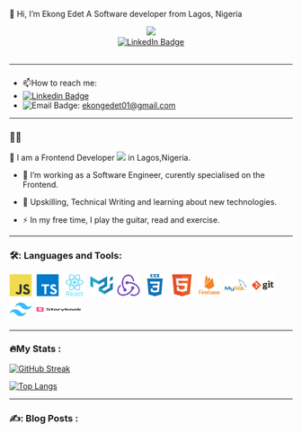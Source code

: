  👋 Hi, I’m Ekong Edet
  A Software developer from Lagos, Nigeria
<div id="header" align="center">
  <img src="https://media.giphy.com/media/M9gbBd9nbDrOTu1Mqx/giphy.gif" width="100"/>
  <div id="badges">
  <a href="https://www.linkedin.com/in/ubon-abasi-ekong-b72400220?lipi=urn%3Ali%3Apage%3Ad_flagship3_profile_view_base_contact_details%3Byy94KyuZTuKlPmf9kcSRvA%3D%3D">
    <img src="https://img.shields.io/badge/LinkedIn-blue?style=for-the-badge&logo=linkedin&logoColor=white" alt="LinkedIn Badge"/>
  </a>
 
  
</div>
<img src="https://komarev.com/ghpvc/?username=Arachalev&style=flat-square&color=blue" alt=""/>
 
</div>
 

---

###
- :mailbox:How to reach me:
-  [![Linkedin Badge](https://img.shields.io/badge/-Ekong-blue?style=flat&logo=Linkedin&logoColor=white)](https://www.linkedin.com/in/ubon-abasi-ekong-b72400220?lipi=urn%3Ali%3Apage%3Ad_flagship3_profile_view_base_contact_details%3Bo6BotmofSEKZuZ8hZrsy0w%3D%3D)
- ![Email Badge](https://img.shields.io/badge/-Email-green):  <a align="center" href ='mailto:ekongedet01@gmail.com'>ekongedet01@gmail.com</a>

---

### 👨‍💻

:wave: I am a Frontend Developer <img src="https://media.giphy.com/media/WUlplcMpOCEmTGBtBW/giphy.gif" width="30"> in Lagos,Nigeria.

- :telescope: I’m working as a Software Engineer, curently specialised on the Frontend.

- :seedling: Upskilling, Technical Writing and learning about new technologies.

- :zap: In my free time, I play the guitar, read and exercise.


---

### 🛠️: Languages and Tools:

<div>
   <img src="https://github.com/devicons/devicon/blob/master/icons/javascript/javascript-original.svg" title="JavaScript" alt="JavaScript" width="40" height="40"/>&nbsp;
  <img src="https://github.com/devicons/devicon/blob/master/icons/typescript/typescript-original.svg" title="typescript" alt="typescript" width="40" height="40"/>&nbsp;
  <img src="https://github.com/devicons/devicon/blob/master/icons/react/react-original-wordmark.svg" title="React" alt="React" width="40" height="40"/>&nbsp;
  <img src="https://github.com/devicons/devicon/blob/master/icons/materialui/materialui-original.svg" title="Material UI" alt="Material UI" width="40" height="40"/>&nbsp;
  <img src="https://github.com/devicons/devicon/blob/master/icons/redux/redux-original.svg" title="Redux" alt="Redux " width="40" height="40"/>&nbsp;
  <img src="https://github.com/devicons/devicon/blob/master/icons/css3/css3-plain-wordmark.svg"  title="CSS3" alt="CSS" width="40" height="40"/>&nbsp;
  <img src="https://github.com/devicons/devicon/blob/master/icons/html5/html5-original.svg" title="HTML5" alt="HTML" width="40" height="40"/>&nbsp;
  <img src="https://github.com/devicons/devicon/blob/master/icons/firebase/firebase-plain-wordmark.svg" title="Firebase" alt="Firebase" width="40" height="40"/>&nbsp;
  <img src="https://github.com/devicons/devicon/blob/master/icons/mysql/mysql-original-wordmark.svg" title="MySQL"  alt="MySQL" width="40" height="40"/>&nbsp;
  <img src="https://github.com/devicons/devicon/blob/master/icons/git/git-original-wordmark.svg" title="Git" **alt="Git" width="40" height="40"/>&nbsp;
  <img src="https://github.com/devicons/devicon/blob/master/icons/tailwindcss/tailwindcss-plain.svg" title="Tailwindcss" **alt="Tailwindcss" width="40" height="40"/>&nbsp;
  <img src="https://github.com/devicons/devicon/blob/master/icons/storybook/storybook-original-wordmark.svg" title="storybook" **alt="storybook" width="80" height="40"/>&nbsp;
  
          
</div>
 
---

### 🔥My Stats :
[![GitHub Streak](http://github-readme-streak-stats.herokuapp.com?user=Arachalev&theme=dark&background=000000)](https://git.io/streak-stats)

[![Top Langs](https://github-readme-stats.vercel.app/api/top-langs/?username=Arachalev)](https://github.com/anuraghazra/github-readme-stats)

---

### ✍️: Blog Posts :






<!---
Arachalev/Arachalev is a ✨ special ✨ repository because its `README.md` (this file) appears on your GitHub profile.
You can click the Preview link to take a look at your changes.
--->
